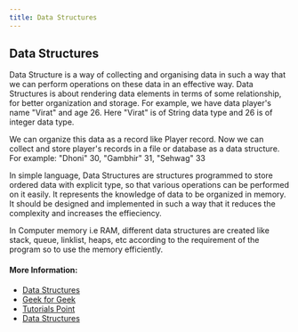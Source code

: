 ```yaml
---
title: Data Structures
---
```

## Data Structures

Data Structure is a way of collecting and organising data in such a way that we can perform operations on these data in an effective way. Data Structures is about rendering data elements in terms of some relationship, for better organization and storage. For example, we have data player's name "Virat" and age 26. Here "Virat" is of String data type and 26 is of integer data type.

 We can organize this data as a record like Player record. Now we can collect and store player's records in a file or database as a data structure. For example: "Dhoni" 30, "Gambhir" 31, "Sehwag" 33

In simple language, Data Structures are structures programmed to store ordered data with explicit type, so that various operations can be performed on it easily. It represents the knowledge of data to be organized in memory. It should be designed and implemented in such a way that it reduces the complexity and increases the effieciency.

<!-- Data Structures in memory-->
In Computer memory i.e RAM, different data structures are created like stack, queue, linklist, heaps, etc according to the requirement of the program so to use the memory efficiently. 


#### More Information:
<!-- Please add any articles you think might be helpful to read before writing the article -->
* [Data Structures](http://www.studytonight.com/data-structures/introduction-to-data-structures)
* [Geek for Geek](http://www.geeksforgeeks.org/data-structures/)
* [Tutorials Point](https://www.tutorialspoint.com/data_structures_algorithms/data_structure_overview.htm)
* [Data Structures](http://www.studytonight.com/data-structures/introduction-to-data-structures)